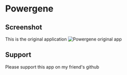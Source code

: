 # Powergene

## Screenshot
This is the original application
![Powergene original app](/screenshots/pwgene.jpg?raw=true "Powergene - the original application")

## Support
Please support this app on my friend's github